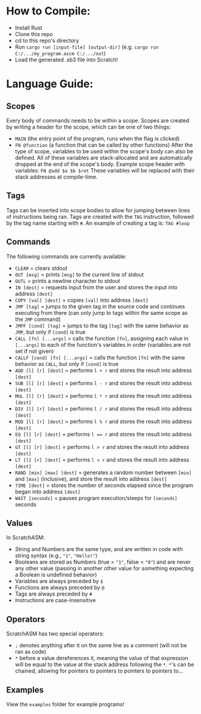 # How to Compile:
- Install Rust
- Clone this repo
- cd to this repo's directory
- Run `cargo run [input-file] [output-dir]` (e.g. `cargo run C:/.../my_program.ascm C:/.../out`)
- Load the generated .sb3 file into Scratch!

# Language Guide:
## Scopes
Every body of commands needs to be within a scope. Scopes are created by writing a header for the scope, which can be one of two things:
- `MAIN` (the entry point of the program, runs when the flag is clicked)
- `FN @function` (a function that can be called by other functions)
After the type of scope, variables to be used within the scope's body can also be defined. All of these variables are stack-allocated and are automatically dropped at the end of the scope's body.
Example scope header with variables:
`FN @add $a $b $ret`
These variables will be replaced with their stack addresses at compile-time.
## Tags
Tags can be inserted into scope bodies to allow for jumping between lines of instructions being ran. Tags are created with the `TAG` instruction, followed by the tag name starting with `#`. An example of creating a tag is:
`TAG #loop`
## Commands
The following commands are currently available:
- `CLEAR` = clears stdout
- `OUT [msg]` = prints `[msg]` to the current line of stdout
- `OUTL` = prints a newline character to stdout
- `IN [dest]` = requests input from the user and stores the input into address `[dest]`
- `COPY [val] [dest]` = copies `[val]` into address `[dest]`
- `JMP [tag]` = jumps to the given tag in the source code and continues executing from there (can only jump to tags within the same scope as the `JMP` command)
- `JMPF [cond] [tag]` = jumps to the tag `[tag]` with the same behavior as `JMP`, but only if `[cond]` is true
- `CALL [fn] [...args]` = calls the function `[fn]`, assigning each value in `[...args]` to each of the function's variables in order (variables are not set if not given)
- `CALLF [cond] [fn] [...args]` = calls the function `[fn]` with the same behavior as `CALL`, but only if `[cond]` is true
- `ADD [l] [r] [dest]` = performs `l + r` and stores the result into address `[dest]`
- `SUB [l] [r] [dest]` = performs `l - r` and stores the result into address `[dest]`
- `MUL [l] [r] [dest]` = performs `l * r` and stores the result into address `[dest]`
- `DIV [l] [r] [dest]` = performs `l / r` and stores the result into address `[dest]`
- `MOD [l] [r] [dest]` = performs `l % r` and stores the result into address `[dest]`
- `EQ [l] [r] [dest]` = performs `l == r` and stores the result into address `[dest]`
- `GT [l] [r] [dest]` = performs `l > r` and stores the result into address `[dest]`
- `LT [l] [r] [dest]` = performs `l < r` and stores the result into address `[dest]`
- `RAND [min] [max] [dest]` = generates a random number between `[min]` and `[max]` (inclusive), and store the result into address `[dest]`
- `TIME [dest]` = stores the number of seconds elapsed since the program began into address `[dest]`
- `WAIT [seconds]` = pauses program execution/sleeps for `[seconds]` seconds
## Values
In ScratchASM:
- String and Numbers are the same type, and are written in code with string syntax (e.g., `"1"`, `"Hello!"`)
- Booleans are stored as Numbers (true = `"1"`, false = `"0"`) and are never any other value (passing in another other value for something expecting a Boolean is undefined behavior)
- Variables are always preceded by `$`
- Functions are always preceded by `@`
- Tags are always preceded by `#`
- Instructions are case-insensitive
## Operators
ScratchASM has two special operators:
- `;` denotes anything after it on the same line as a comment (will not be ran as code)
- `*` before a value dereferences it, meaning the value of that expression will be equal to the value at the stack address following the `*`. `*`'s can be chained, allowing for pointers to pointers to pointers to pointers to...
## Examples
View the `examples` folder for example programs!
